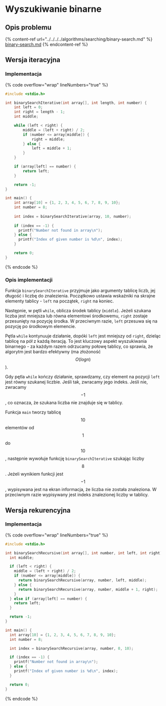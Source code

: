 # Wyszukiwanie binarne

## Opis problemu

{% content-ref url="../../../../algorithms/searching/binary-search.md" %}
[binary-search.md](../../../../algorithms/searching/binary-search.md)
{% endcontent-ref %}

## Wersja iteracyjna

### Implementacja

{% code overflow="wrap" lineNumbers="true" %}
```c
#include <stdio.h>

int binarySearchIterative(int array[], int length, int number) {
    int left = 0;
    int right = length - 1;
    int middle;

    while (left < right) {
        middle = (left + right) / 2;
        if (number <= array[middle]) {
            right = middle;
        } else {
            left = middle + 1;
        }
    }

    if (array[left] == number) {
        return left;
    }

    return -1;
}

int main() {
    int array[10] = {1, 2, 3, 4, 5, 6, 7, 8, 9, 10};
    int number = 8;
    
    int index = binarySearchIterative(array, 10, number);
    
    if (index == -1) {
      printf("Number not found in array\n");
    } else {
      printf("Index of given number is %d\n", index);
    }

    return 0;
}
```
{% endcode %}

### Opis implementacji

Funkcja `binarySearchIterative` przyjmuje jako argumenty tablicę liczb, jej długość i liczbę do znalezienia. Początkowo ustawia wskaźniki na skrajne elementy tablicy - `left` na początek, `right` na koniec.

Następnie, w pętli `while`, oblicza środek tablicy (`middle`). Jeżeli szukana liczba jest mniejsza lub równa elementowi środkowemu, `right` zostaje przesunięty na pozycję środka. W przeciwnym razie, `left` przesuwa się na pozycję po środkowym elemencie.

Pętla `while` kontynuuje działanie, dopóki `left` jest mniejszy od `right`, dzieląc tablicę na pół z każdą iteracją. To jest kluczowy aspekt wyszukiwania binarnego - za każdym razem odrzucamy połowę tablicy, co sprawia, że algorytm jest bardzo efektywny (ma złożoność $$O(log n)$$).

Gdy pętla `while` kończy działanie, sprawdzamy, czy element na pozycji `left` jest równy szukanej liczbie. Jeśli tak, zwracamy jego indeks. Jeśli nie, zwracamy $$-1$$, co oznacza, że szukana liczba nie znajduje się w tablicy.

Funkcja `main` tworzy tablicę $$10$$ elementów od $$1$$ do $$10$$, następnie wywołuje funkcję `binarySearchIterative` szukając liczby $$8$$. Jeżeli wynikiem funkcji jest $$-1$$, wypisywana jest na ekran informacja, że liczba nie została znaleziona. W przeciwnym razie wypisywany jest indeks znalezionej liczby w tablicy.

## Wersja rekurencyjna

### Implementacja

{% code overflow="wrap" lineNumbers="true" %}
```c
#include <stdio.h>

int binarySearchRecursive(int array[], int number, int left, int right) {
  int middle;

  if (left < right) {
    middle = (left + right) / 2;
    if (number <= array[middle]) {
      return binarySearchRecursive(array, number, left, middle);
    } else {
      return binarySearchRecursive(array, number, middle + 1, right);
    }
  } else if (array[left] == number) {
    return left;
  }

  return -1;
}

int main() {
  int array[10] = {1, 2, 3, 4, 5, 6, 7, 8, 9, 10};
  int number = 8;

  int index = binarySearchRecursive(array, number, 0, 10);

  if (index == -1) {
    printf("Number not found in array\n");
  } else {
    printf("Index of given number is %d\n", index);
  }

  return 0;
}
```
{% endcode %}
